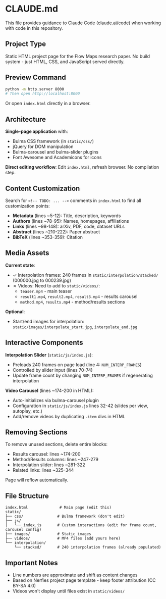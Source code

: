 # CLAUDE.md

This file provides guidance to Claude Code (claude.ai/code) when working with code in this repository.

## Project Type

Static HTML project page for the Flow Maps research paper. No build system - just HTML, CSS, and JavaScript served directly.

## Preview Command

```bash
python -m http.server 8000
# Then open http://localhost:8000
```

Or open `index.html` directly in a browser.

## Architecture

**Single-page application** with:
- Bulma CSS framework (in `static/css/`)
- jQuery for DOM manipulation
- Bulma-carousel and bulma-slider plugins
- Font Awesome and Academicons for icons

**Direct editing workflow**: Edit `index.html`, refresh browser. No compilation step.

## Content Customization

Search for `<!-- TODO: ... -->` comments in `index.html` to find all customization points:

- **Metadata** (lines ~5-12): Title, description, keywords
- **Authors** (lines ~78-95): Names, homepages, affiliations
- **Links** (lines ~98-148): arXiv, PDF, code, dataset URLs
- **Abstract** (lines ~210-222): Paper abstract
- **BibTeX** (lines ~353-359): Citation

## Media Assets

**Current state**:
- ✓ Interpolation frames: 240 frames in `static/interpolation/stacked/` (000000.jpg to 000239.jpg)
- ✗ Videos: Need to add to `static/videos/`:
  - `teaser.mp4` - main teaser
  - `result1.mp4`, `result2.mp4`, `result3.mp4` - results carousel
  - `method.mp4`, `results.mp4` - method/results sections

**Optional**:
- Start/end images for interpolation: `static/images/interpolate_start.jpg`, `interpolate_end.jpg`

## Interactive Components

**Interpolation Slider** (`static/js/index.js`):
- Preloads 240 frames on page load (line 4: `NUM_INTERP_FRAMES`)
- Controlled by slider input (lines 70-74)
- Update frame count by changing `NUM_INTERP_FRAMES` if regenerating interpolation

**Video Carousel** (lines ~174-200 in HTML):
- Auto-initializes via bulma-carousel plugin
- Configuration in `static/js/index.js` lines 32-42 (slides per view, autoplay, etc.)
- Add/remove videos by duplicating `.item` divs in HTML

## Removing Sections

To remove unused sections, delete entire blocks:
- Results carousel: lines ~174-200
- Method/Results columns: lines ~247-279
- Interpolation slider: lines ~281-322
- Related links: lines ~325-344

Page will reflow automatically.

## File Structure

```
index.html              # Main page (edit this)
static/
├── css/               # Bulma framework (don't edit)
├── js/
│   └── index.js       # Custom interactions (edit for frame count, carousel config)
├── images/            # Static images
├── videos/            # MP4 files (add yours here)
└── interpolation/
    └── stacked/       # 240 interpolation frames (already populated)
```

## Important Notes

- Line numbers are approximate and shift as content changes
- Based on Nerfies project page template - keep footer attribution (CC BY-SA 4.0)
- Videos won't display until files exist in `static/videos/`
